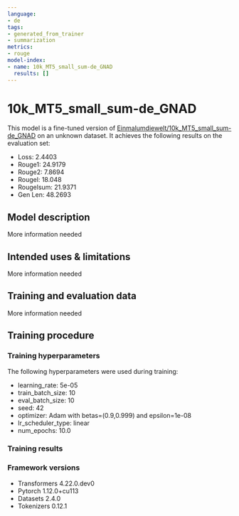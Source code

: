 ```yaml
---
language:
- de
tags:
- generated_from_trainer
- summarization
metrics:
- rouge
model-index:
- name: 10k_MT5_small_sum-de_GNAD
  results: []
---
```


<!-- This model card has been generated automatically according to the information the Trainer had access to. You
should probably proofread and complete it, then remove this comment. -->

# 10k_MT5_small_sum-de_GNAD

This model is a fine-tuned version of [Einmalumdiewelt/10k_MT5_small_sum-de_GNAD](https://huggingface.co/Einmalumdiewelt/10k_MT5_small_sum-de_GNAD) on an unknown dataset.
It achieves the following results on the evaluation set:
- Loss: 2.4403
- Rouge1: 24.9179
- Rouge2: 7.8694
- Rougel: 18.048
- Rougelsum: 21.9371
- Gen Len: 48.2693

## Model description

More information needed

## Intended uses & limitations

More information needed

## Training and evaluation data

More information needed

## Training procedure

### Training hyperparameters

The following hyperparameters were used during training:
- learning_rate: 5e-05
- train_batch_size: 10
- eval_batch_size: 10
- seed: 42
- optimizer: Adam with betas=(0.9,0.999) and epsilon=1e-08
- lr_scheduler_type: linear
- num_epochs: 10.0

### Training results



### Framework versions

- Transformers 4.22.0.dev0
- Pytorch 1.12.0+cu113
- Datasets 2.4.0
- Tokenizers 0.12.1
